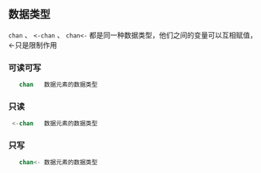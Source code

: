 ##  数据类型
`chan` 、 `<-chan` 、 `chan<-` 都是同一种数据类型，他们之间的变量可以互相赋值，<-只是限制作用 

###   可读可写
```go
   chan   数据元素的数据类型
```

###   只读
```go
 <-chan   数据元素的数据类型
```

###   只写
```go
   chan<- 数据元素的数据类型
```
